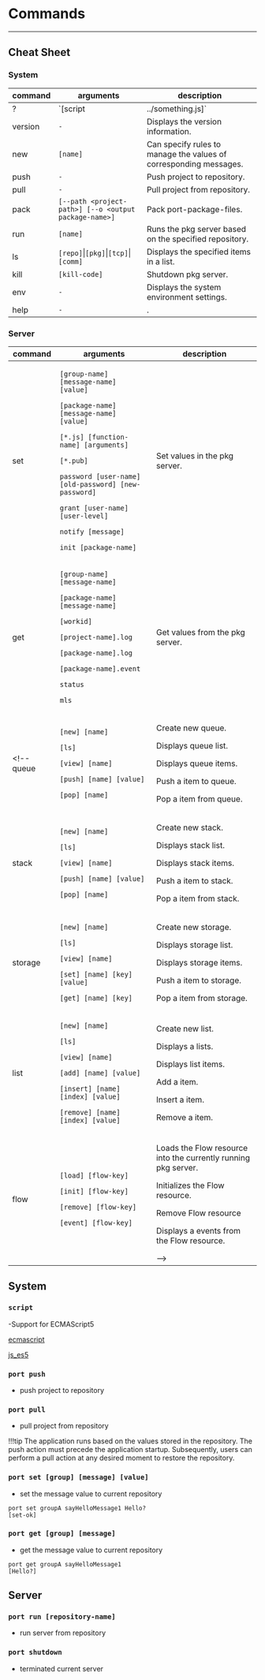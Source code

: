 
# Commands
___


## Cheat Sheet


### System
 command | arguments | description
 ------|-------- |-------- 
 ?     |`[script|../something.js]` | Run the specified script. 
 version |`-` | Displays the version information. 
 new | `[name]`  | Can specify rules to manage the values of corresponding messages. 
 push|`-` | Push project to repository.
 pull|`-` | Pull project from repository.
 pack  |`[--path <project-path>] [--o <output package-name>]`  | Pack port-package-files. 
 run| `[name]` |  Runs the pkg server based on the specified repository. 
 ls | `[repo]`\|`[pkg]`\|`[tcp]`\|`[comm]` | Displays the specified items in a list. 
 kill | `[kill-code]` | Shutdown pkg server.
 env | `-`|Displays the system environment settings.  
 help| `-`|.

### Server
 command | arguments | description
 ------|-------- |--------
 set |<p>`[group-name] [message-name] [value]`<p>`[package-name] [message-name] [value]`<p>`[*.js] [function-name] [arguments]` <p>`[*.pub]` <p>`password [user-name] [old-password] [new-password]` <p>`grant [user-name] [user-level]` <p>`notify [message]` <p>`init [package-name]` | Set values in the pkg server.
 get |<p>`[group-name] [message-name]` <p>`[package-name] [message-name]` <p>`[workid]`  <p> `[project-name].log` <p> `[package-name].log`  <p> `[package-name].event` <p> `status`  <p> `mls`  | Get values from the pkg server.
 <!-- queue|<p>`[new] [name]` <p>`[ls]` <p>`[view] [name]` <p>`[push] [name] [value]` <p>`[pop] [name]` | <p>  Create new queue. <p> Displays queue list. <p> Displays queue items. <p> Push a item to queue. </p> <p> Pop a item from queue. </p>
 stack|<p>`[new] [name]` <p>`[ls]` <p>`[view] [name]` <p>`[push] [name] [value]` <p>`[pop] [name]` | <p>  Create new stack. <p> Displays stack list. <p> Displays stack items. <p> Push a item to stack. </p> <p> Pop a item from stack. </p>
 storage|<p>`[new] [name]` <p>`[ls]` <p>`[view] [name]` <p>`[set] [name] [key] [value]` <p>`[get] [name] [key]` | <p>  Create new storage. <p> Displays storage list. <p> Displays storage items. <p> Push a item to storage. </p> <p> Pop a item from storage. </p>
 list|<p>`[new] [name]` <p>`[ls]` <p>`[view] [name]` <p>`[add] [name] [value]` <p>`[insert] [name] [index] [value]`  <p>`[remove] [name] [index] [value]` |<p>  Create new list. <p> Displays a lists. <p> Displays list items. <p> Add a item. </p> <p> Insert a item. </p> <p> Remove a item. </p>
 flow|  <p>`[load] [flow-key]`  <p>`[init] [flow-key]`   <p>`[remove] [flow-key]` <p>`[event] [flow-key]`| <p> Loads the Flow resource into the currently running pkg server. <p> Initializes the Flow resource.</p> <p> Remove Flow resource </p><p> Displays a events from the Flow resource.</p> -->

## System
 
### `script`
-Support for ECMAScript5  

[ecmascript](https://ecma-international.org/ecmascript-development-archive/2009-ecmascript-archives/)

[js_es5](https://www.w3schools.com/js/js_es5.asp)

### `port push` 
- push project to repository

### `port pull` 
- pull project from repository

!!!tip
    The application runs based on the values stored in the repository. The push action must precede the application startup. 
    Subsequently, users can perform a pull action at any desired moment to restore the repository.
 
### `port set [group] [message] [value]` 

- set the message value to current repository

```console
port set groupA sayHelloMessage1 Hello?
[set-ok]
```

### `port get [group] [message]` 

- get the message value to current repository

```console
port get groupA sayHelloMessage1
[Hello?]
```

## Server 

### `port run [repository-name]` 
- run server from repository

### `port shutdown` 
- terminated current server
 
